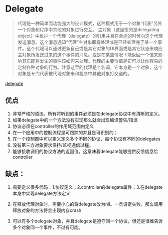 # Delegate

>代理是一种简单而功能强大的设计模式，这种模式用于一个对象“代表”另外一个对象和程序中其他的对象进行交互。 主对象（这里指的是delegating object）中维护一个代理（delegate）的引用并且在合适的时候向这个代理发送消息。这个消息通知“代理”主对象即将处理或是已经处理完了某一个事件。这个代理可以通过更新自己或是其它对象的UI界面或是其它状态来响应主对象所发送过来的这个事件的消息。或是在某些情况下能返回一个值来影响其它即将发生的事件该如何来处理。代理的主要价值是它可以让你容易的定制各种对象的行为。注意这里的代理是个名词，它本身是一个对象，这个对象是专门代表被代理对象来和程序中其他对象打交道的。

[delegate](/assets/delegate.png)

## 优点

1. 非常严格的语法。所有将听到的事件必须是在delegate协议中有清晰的定义。
2. 如果delegate中的一个方法没有实现那么就会出现编译警告/错误
3. 协议必须在controller的作用域范围内定义
4. 在一个应用中的控制流程是可跟踪的并且是可识别的；
5. 在一个控制器中可以定义定义多个不同的协议，每个协议有不同的delegates
6. 没有第三方对象要求保持/监视通信过程。
7. 能够接收调用的协议方法的返回值。这意味着delegate能够提供反馈信息给controller

## 缺点：

1. 需要定义很多代码：1.协议定义；2.controller的delegate属性；3.在delegate本身中实现delegate方法定义

2. 在释放代理对象时，需要小心的将delegate改为nil。一旦设定失败，那么调用释放对象的方法将会出现内存crash

3. 可以有多个delegate对象，并且delegate是遵守同一个协议，但还是很难告诉多个对象同一个事件，不过有可能。


